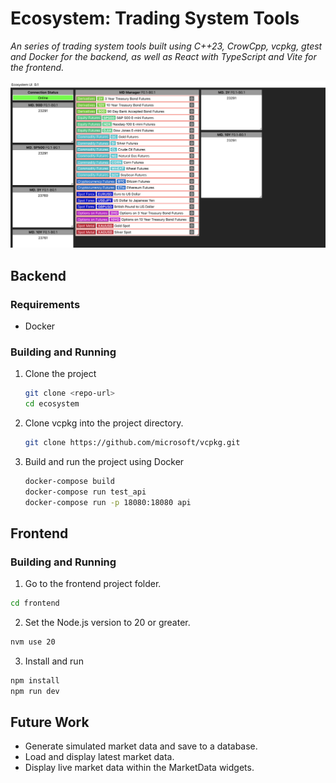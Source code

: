 # Ecosystem: Trading System Tools

_An series of trading system tools built using C++23, CrowCpp, vcpkg, gtest and Docker for the backend, as well as React with TypeScript and Vite for the frontend._

![Ecosystem UI](assets/Ecosystem%20UI.png "Ecosystem UI")

## Backend

### Requirements

- Docker

### Building and Running

1. Clone the project

   ```bash
   git clone <repo-url>
   cd ecosystem
   ```

2. Clone vcpkg into the project directory.

   ```bash
   git clone https://github.com/microsoft/vcpkg.git
   ```

3. Build and run the project using Docker

   ```bash
   docker-compose build
   docker-compose run test_api
   docker-compose run -p 18080:18080 api
   ```

## Frontend

### Building and Running

1. Go to the frontend project folder.

```bash
cd frontend
```

2. Set the Node.js version to 20 or greater.

```bash
nvm use 20
```

3. Install and run

```bash
npm install
npm run dev
```

## Future Work

- Generate simulated market data and save to a database.
- Load and display latest market data.
- Display live market data within the MarketData widgets.
